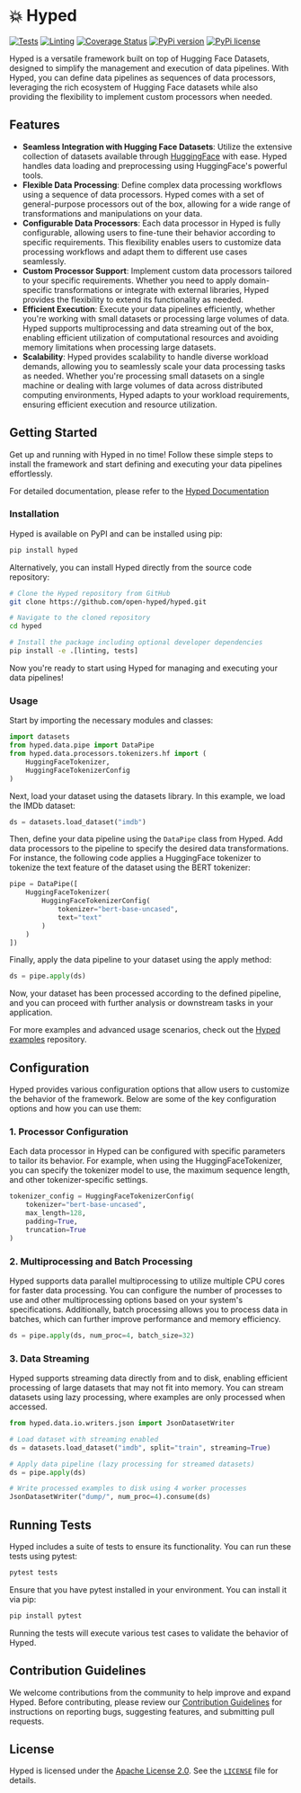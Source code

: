 # :boom: Hyped

[![Tests](https://github.com/open-hyped/hyped/actions/workflows/tests.yml/badge.svg?branch=hyped-v2)](https://github.com/open-hyped/hyped/actions/workflows/tests.yml)
[![Linting](https://github.com/open-hyped/hyped/actions/workflows/linting.yml/badge.svg?branch=hyped-v2)](https://github.com/open-hyped/hyped/actions/workflows/linting.yml)
[![Coverage Status](https://coveralls.io/repos/github/open-hyped/hyped/badge.svg?branch=hyped-v2)](https://coveralls.io/github/open-hyped/hyped?branch=hyped-v2)
[![PyPi version](https://badgen.net/pypi/v/hyped/)](https://pypi.org/project/hyped)
[![PyPi license](https://badgen.net/pypi/license/hyped/)](https://pypi.org/project/hyped/)

Hyped is a versatile framework built on top of Hugging Face Datasets, designed to simplify the management and execution of data pipelines. With Hyped, you can define data pipelines as sequences of data processors, leveraging the rich ecosystem of Hugging Face datasets while also providing the flexibility to implement custom processors when needed.

## Features

- **Seamless Integration with Hugging Face Datasets**: Utilize the extensive collection of datasets available through [HuggingFace](https://huggingface.co/docs/datasets/en/index) with ease. Hyped handles data loading and preprocessing using HuggingFace's powerful tools.
- **Flexible Data Processing**: Define complex data processing workflows using a sequence of data processors. Hyped comes with a set of general-purpose processors out of the box, allowing for a wide range of transformations and manipulations on your data.
- **Configurable Data Processors**: Each data processor in Hyped is fully configurable, allowing users to fine-tune their behavior according to specific requirements. This flexibility enables users to customize data processing workflows and adapt them to different use cases seamlessly.
- **Custom Processor Support**: Implement custom data processors tailored to your specific requirements. Whether you need to apply domain-specific transformations or integrate with external libraries, Hyped provides the flexibility to extend its functionality as needed.
- **Efficient Execution**: Execute your data pipelines efficiently, whether you're working with small datasets or processing large volumes of data. Hyped supports multiprocessing and data streaming out of the box, enabling efficient utilization of computational resources and avoiding memory limitations when processing large datasets.
- **Scalability**: Hyped provides scalability to handle diverse workload demands, allowing you to seamlessly scale your data processing tasks as needed. Whether you're processing small datasets on a single machine or dealing with large volumes of data across distributed computing environments, Hyped adapts to your workload requirements, ensuring efficient execution and resource utilization.

## Getting Started

Get up and running with Hyped in no time! Follow these simple steps to install the framework and start defining and executing your data pipelines effortlessly.

For detailed documentation, please refer to the [Hyped Documentation](https://open-hyped.github.io/hyped/index.html)

### Installation

Hyped is available on PyPI and can be installed using pip:

```bash
pip install hyped
```

Alternatively, you can install Hyped directly from the source code repository:

```bash
# Clone the Hyped repository from GitHub
git clone https://github.com/open-hyped/hyped.git

# Navigate to the cloned repository
cd hyped

# Install the package including optional developer dependencies
pip install -e .[linting, tests]
```

Now you're ready to start using Hyped for managing and executing your data pipelines!

### Usage

Start by importing the necessary modules and classes:
```python
import datasets
from hyped.data.pipe import DataPipe
from hyped.data.processors.tokenizers.hf import (
    HuggingFaceTokenizer,
    HuggingFaceTokenizerConfig
)
```

Next, load your dataset using the datasets library. In this example, we load the IMDb dataset:

```python
ds = datasets.load_dataset("imdb")
```

Then, define your data pipeline using the `DataPipe` class from Hyped. Add data processors to the pipeline to specify the desired data transformations. For instance, the following code applies a HuggingFace tokenizer to tokenize the text feature of the dataset using the BERT tokenizer:

```python
pipe = DataPipe([
    HuggingFaceTokenizer(
        HuggingFaceTokenizerConfig(
            tokenizer="bert-base-uncased",
            text="text"
        )
    )
])
```

Finally, apply the data pipeline to your dataset using the apply method:

```python
ds = pipe.apply(ds)
```

Now, your dataset has been processed according to the defined pipeline, and you can proceed with further analysis or downstream tasks in your application.

For more examples and advanced usage scenarios, check out the [Hyped examples](https://github.com/open-hyped/examples) repository.

## Configuration

Hyped provides various configuration options that allow users to customize the behavior of the framework. Below are some of the key configuration options and how you can use them:

### 1. Processor Configuration

Each data processor in Hyped can be configured with specific parameters to tailor its behavior. For example, when using the HuggingFaceTokenizer, you can specify the tokenizer model to use, the maximum sequence length, and other tokenizer-specific settings.

```python
tokenizer_config = HuggingFaceTokenizerConfig(
    tokenizer="bert-base-uncased",
    max_length=128,
    padding=True,
    truncation=True
)
```

### 2. Multiprocessing and Batch Processing

Hyped supports data parallel multiprocessing to utilize multiple CPU cores for faster data processing. You can configure the number of processes to use and other multiprocessing options based on your system's specifications. Additionally, batch processing allows you to process data in batches, which can further improve performance and memory efficiency.

```python
ds = pipe.apply(ds, num_proc=4, batch_size=32)
```

### 3. Data Streaming

Hyped supports streaming data directly from and to disk, enabling efficient processing of large datasets that may not fit into memory. You can stream datasets using lazy processing, where examples are only processed when accessed.

```python
from hyped.data.io.writers.json import JsonDatasetWriter

# Load dataset with streaming enabled
ds = datasets.load_dataset("imdb", split="train", streaming=True)

# Apply data pipeline (lazy processing for streamed datasets)
ds = pipe.apply(ds)

# Write processed examples to disk using 4 worker processes
JsonDatasetWriter("dump/", num_proc=4).consume(ds)
```

## Running Tests

Hyped includes a suite of tests to ensure its functionality. You can run these tests using pytest:

```bash
pytest tests
```

Ensure that you have pytest installed in your environment. You can install it via pip:

```bash
pip install pytest
```

Running the tests will execute various test cases to validate the behavior of Hyped.

## Contribution Guidelines

We welcome contributions from the community to help improve and expand Hyped. Before contributing, please review our [Contribution Guidelines](/CONTRIBUTING.md) for instructions on reporting bugs, suggesting features, and submitting pull requests.

## License

Hyped is licensed under the [Apache License 2.0](https://www.apache.org/licenses/LICENSE-2.0). See the [`LICENSE`](/LICENSE) file for details.
